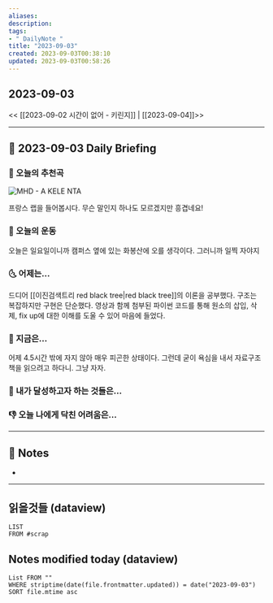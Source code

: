 ```yaml
---
aliases: 
description:
tags:
- " DailyNote "
title: "2023-09-03"
created: 2023-09-03T00:38:10
updated: 2023-09-03T00:58:26
---
```


## 2023-09-03

<< [[2023-09-02 시간이 없어 - 키린지]] | [[2023-09-04]]>>

---

## 📅 2023-09-03 Daily Briefing

### 🎵 오늘의 추천곡

![MHD - A KELE NTA](https://youtu.be/EFpGndwMiCQ?feature=shared) 

프랑스 랩을 들어봅시다. 무슨 말인지 하나도 모르겠지만 흥겹네요!

### 🏃 오늘의 운동

오늘은 일요일이니까 캠퍼스 옆에 있는 화봉산에 오를 생각이다. 그러니까 일찍 자야지

### 🌜 어제는...

드디어 [[이진검색트리 red black tree|red black tree]]의 이론을 공부했다. 구조는 복잡하지만 구현은 단순했다. 영상과 함께 첨부된 파이썬 코드를 통해 원소의 삽입, 삭제, fix up에 대한 이해를 도울 수 있어 마음에 들었다. 

### 🙌 지금은...

어제 4.5시간 밖에 자지 않아 매우 피곤한 상태이다. 그런데 굳이 욕심을 내서 자료구조 책을 읽으려고 하다니. 그냥 자자.

### 🚀 내가 달성하고자 하는 것들은...

### 👎 오늘 나에게 닥친 어려움은...

---

## 📝 Notes

- 

---

## 읽을것들 (dataview)

```dataview
LIST
FROM #scrap
```

## Notes modified today (dataview)

```dataview
List FROM "" 
WHERE striptime(date(file.frontmatter.updated)) = date("2023-09-03") 
SORT file.mtime asc
```
